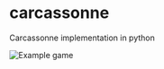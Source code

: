 # carcassonne
Carcassonne implementation in python

![Example game](https://github.com/wingedsheep/carcassonne/blob/master/example_game.gif)
